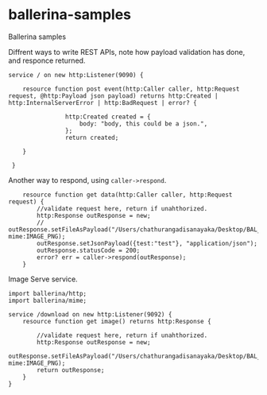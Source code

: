 # ballerina-samples
Ballerina samples


Diffrent ways to write REST APIs, note how payload validation has done, and responce returned.

```
service / on new http:Listener(9090) {

    resource function post event(http:Caller caller, http:Request request, @http:Payload json payload) returns http:Created | http:InternalServerError | http:BadRequest | error? {
    
                http:Created created = {
                    body: "body, this could be a json.",
                };
                return created;
    
    }
    
 }
```

Another way to respond, using `caller->respond`.
```
    resource function get data(http:Caller caller, http:Request request) {
        //validate request here, return if unahthorized.
        http:Response outResponse = new;
        // outResponse.setFileAsPayload("/Users/chathurangadisanayaka/Desktop/BAL_TEST/img_dl/img.png", mime:IMAGE_PNG);
        outResponse.setJsonPayload({test:"test"}, "application/json");
        outResponse.statusCode = 200;
        error? err = caller->respond(outResponse);
    }
```


Image Serve service.

```
import ballerina/http;
import ballerina/mime;

service /download on new http:Listener(9092) {
    resource function get image() returns http:Response {

        //validate request here, return if unahthorized.
        http:Response outResponse = new;
        outResponse.setFileAsPayload("/Users/chathurangadisanayaka/Desktop/BAL_TEST/img_dl/img.png", mime:IMAGE_PNG);
        return outResponse;
    }
}
```
